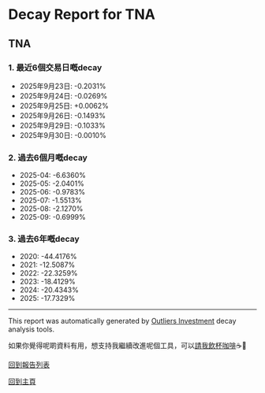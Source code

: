 # Decay Report for TNA

## TNA

### 1. 最近6個交易日嘅decay

- 2025年9月23日: -0.2031%
- 2025年9月24日: -0.0269%
- 2025年9月25日: +0.0062%
- 2025年9月26日: -0.1493%
- 2025年9月29日: -0.1033%
- 2025年9月30日: -0.0010%

### 2. 過去6個月嘅decay

- 2025-04: -6.6360%
- 2025-05: -2.0401%
- 2025-06: -0.9783%
- 2025-07: -1.5513%
- 2025-08: -2.1270%
- 2025-09: -0.6999%

### 3. 過去6年嘅decay

- 2020: -44.4176%
- 2021: -12.5087%
- 2022: -22.3259%
- 2023: -18.4129%
- 2024: -20.4343%
- 2025: -17.7329%

------------------------------
This report was automatically generated by [Outliers Investment](https://outliersecon.github.io/Outliers-Investment/) decay analysis tools.

如果你覺得呢啲資料有用，想支持我繼續改進呢個工具，可以[請我飲杯咖啡](https://buymeacoffee.com/outliersecon)☕🙏

[回到報告列表](https://outliersecon.github.io/Outliers-Investment/reports/reports_public)

[回到主頁](https://outliersecon.github.io/Outliers-Investment/)